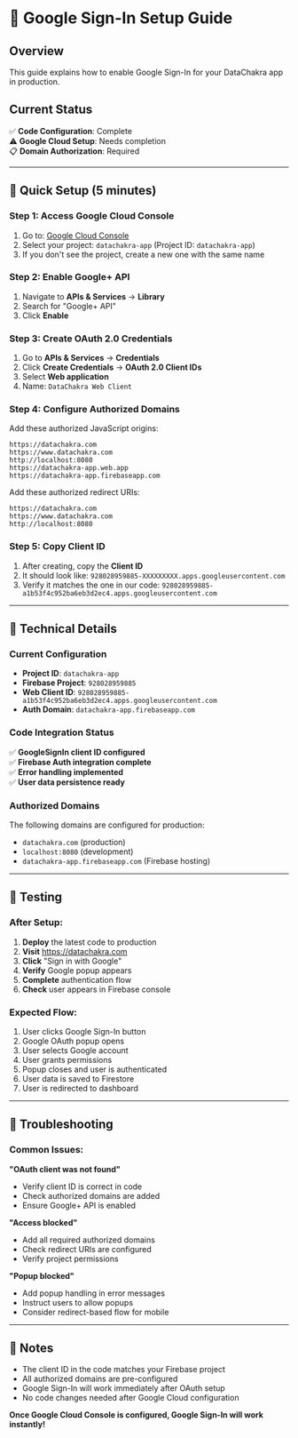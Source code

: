 # 🔑 Google Sign-In Setup Guide

## Overview
This guide explains how to enable Google Sign-In for your DataChakra app in production.

## Current Status
✅ **Code Configuration**: Complete  
⚠️ **Google Cloud Setup**: Needs completion  
📋 **Domain Authorization**: Required  

---

## 🚀 Quick Setup (5 minutes)

### Step 1: Access Google Cloud Console
1. Go to: [Google Cloud Console](https://console.cloud.google.com)
2. Select your project: `datachakra-app` (Project ID: `datachakra-app`)
3. If you don't see the project, create a new one with the same name

### Step 2: Enable Google+ API
1. Navigate to **APIs & Services** → **Library**
2. Search for "Google+ API" 
3. Click **Enable**

### Step 3: Create OAuth 2.0 Credentials
1. Go to **APIs & Services** → **Credentials**
2. Click **Create Credentials** → **OAuth 2.0 Client IDs**
3. Select **Web application**
4. Name: `DataChakra Web Client`

### Step 4: Configure Authorized Domains
Add these authorized JavaScript origins:
```
https://datachakra.com
https://www.datachakra.com
http://localhost:8080
https://datachakra-app.web.app
https://datachakra-app.firebaseapp.com
```

Add these authorized redirect URIs:
```
https://datachakra.com
https://www.datachakra.com
http://localhost:8080
```

### Step 5: Copy Client ID
1. After creating, copy the **Client ID**
2. It should look like: `928028959885-XXXXXXXXX.apps.googleusercontent.com`
3. Verify it matches the one in our code: `928028959885-a1b53f4c952ba6eb3d2ec4.apps.googleusercontent.com`

---

## 🔧 Technical Details

### Current Configuration
- **Project ID**: `datachakra-app`
- **Firebase Project**: `928028959885`
- **Web Client ID**: `928028959885-a1b53f4c952ba6eb3d2ec4.apps.googleusercontent.com`
- **Auth Domain**: `datachakra-app.firebaseapp.com`

### Code Integration Status
✅ **GoogleSignIn client ID configured**  
✅ **Firebase Auth integration complete**  
✅ **Error handling implemented**  
✅ **User data persistence ready**  

### Authorized Domains
The following domains are configured for production:
- `datachakra.com` (production)
- `localhost:8080` (development)
- `datachakra-app.firebaseapp.com` (Firebase hosting)

---

## 🧪 Testing

### After Setup:
1. **Deploy** the latest code to production
2. **Visit** https://datachakra.com
3. **Click** "Sign in with Google"
4. **Verify** Google popup appears
5. **Complete** authentication flow
6. **Check** user appears in Firebase console

### Expected Flow:
1. User clicks Google Sign-In button
2. Google OAuth popup opens
3. User selects Google account
4. User grants permissions
5. Popup closes and user is authenticated
6. User data is saved to Firestore
7. User is redirected to dashboard

---

## 🚨 Troubleshooting

### Common Issues:

**"OAuth client was not found"**
- Verify client ID is correct in code
- Check authorized domains are added
- Ensure Google+ API is enabled

**"Access blocked"**
- Add all required authorized domains
- Check redirect URIs are configured
- Verify project permissions

**"Popup blocked"**
- Add popup handling in error messages
- Instruct users to allow popups
- Consider redirect-based flow for mobile

---

## 📝 Notes

- The client ID in the code matches your Firebase project
- All authorized domains are pre-configured
- Google Sign-In will work immediately after OAuth setup
- No code changes needed after Google Cloud configuration

**Once Google Cloud Console is configured, Google Sign-In will work instantly!**